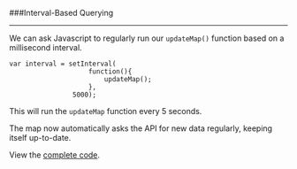 ###Interval-Based Querying

---

We can ask Javascript to regularly run our `updateMap()` function based on a millisecond interval.

```
var interval = setInterval(
					function(){
						updateMap();
					},
				5000);
```

This will run the `updateMap` function every 5 seconds.

The map now automatically asks the API for new data regularly, keeping itself up-to-date.

View the [complete code](complete.md).
